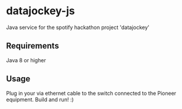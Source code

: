 # datajockey-js
Java service for the spotify hackathon project 'datajockey'

## Requirements
Java 8 or higher

## Usage
Plug in your via ethernet cable to the switch connected to the Pioneer equipment. Build and run! :) 